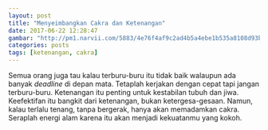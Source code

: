 ```yaml
---
layout: post
title: "Menyeimbangkan Cakra dan Ketenangan"
date: 2017-06-22 12:28:47
gambar: "http://pm1.narvii.com/5883/4e76f4af9c2ad4b5a4ebe1b535a8108d93b65b8c_hq.jpg"
categories: posts
tags: [ketenangan, cakra]
---
```


Semua orang juga tau kalau terburu-buru itu tidak baik walaupun ada banyak _deadline_ di depan mata. Tetaplah kerjakan dengan cepat tapi jangan terburu-buru. Ketenangan itu penting untuk kestabilan tubuh dan jiwa. Keefektifan itu bangkit dari ketenangan, bukan ketergesa-gesaan. Namun, kalau terlalu tenang, tanpa bergerak, hanya akan memadamkan cakra. Seraplah energi alam karena itu akan menjadi kekuatanmu yang kokoh.